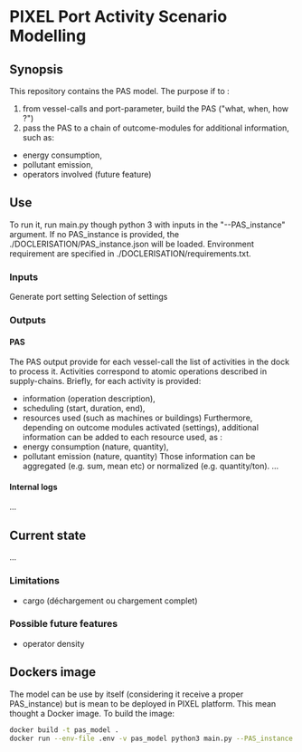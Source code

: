 # PIXEL Port Activity Scenario Modelling
## Synopsis
This repository contains the PAS model. The purpose if to :
1. from vessel-calls and port-parameter, build the PAS ("what, when, how ?")
2. pass the PAS to a chain of outcome-modules for additional information, such as:
- energy consumption,
- pollutant emission,
- operators involved (future feature)
## Use 
To run it, run main.py though python 3 with inputs in the "--PAS_instance" argument. If no PAS_instance is provided, the ./DOCLERISATION/PAS_instance.json will be loaded.
Environment requirement are specified in ./DOCLERISATION/requirements.txt.
### Inputs
Generate port setting
Selection of settings
### Outputs
#### PAS
The PAS output provide for each vessel-call the list of activities in the dock to process it. Activities correspond to atomic operations described in supply-chains. Briefly, for each activity is provided:
- information (operation description),
- scheduling (start, duration, end),
- resources used (such as machines or buildings)
Furthermore, depending on outcome modules activated (settings), additional information can be added to each resource used, as :
- energy consumption (nature, quantity),
- pollutant emission (nature, quantity)
Those information can be aggregated (e.g. sum, mean etc) or normalized (e.g. quantity/ton).
...
#### Internal logs
...
## Current state
...
### Limitations
- cargo (déchargement ou chargement complet)
### Possible future features
- operator density
## Dockers image
The model can be use by itself (considering it receive a proper PAS_instance) but is mean to be deployed in PIXEL platform. This mean thought a Docker image. To build the image:

```bash
docker build -t pas_model .
docker run --env-file .env -v pas_model python3 main.py --PAS_instance {PAS instance content}
```
